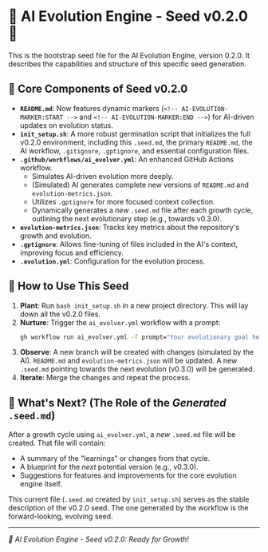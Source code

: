 # 🌱 AI Evolution Engine - Seed v0.2.0 🌱

This is the bootstrap seed file for the AI Evolution Engine, version 0.2.0.
It describes the capabilities and structure of this specific seed generation.

## 🧬 Core Components of Seed v0.2.0

- **`README.md`**: Now features dynamic markers (`<!-- AI-EVOLUTION-MARKER:START -->` and `<!-- AI-EVOLUTION-MARKER:END -->`) for AI-driven updates on evolution status.
- **`init_setup.sh`**: A more robust germination script that initializes the full v0.2.0 environment, including this `.seed.md`, the primary `README.md`, the AI workflow, `.gitignore`, `.gptignore`, and essential configuration files.
- **`.github/workflows/ai_evolver.yml`**: An enhanced GitHub Actions workflow.
    - Simulates AI-driven evolution more deeply.
    - (Simulated) AI generates complete new versions of `README.md` and `evolution-metrics.json`.
    - Utilizes `.gptignore` for more focused context collection.
    - Dynamically generates a *new* `.seed.md` file after each growth cycle, outlining the next evolutionary step (e.g., towards v0.3.0).
- **`evolution-metrics.json`**: Tracks key metrics about the repository's growth and evolution.
- **`.gptignore`**: Allows fine-tuning of files included in the AI's context, improving focus and efficiency.
- **`.evolution.yml`**: Configuration for the evolution process.

## 🚀 How to Use This Seed

1.  **Plant**: Run `bash init_setup.sh` in a new project directory. This will lay down all the v0.2.0 files.
2.  **Nurture**: Trigger the `ai_evolver.yml` workflow with a prompt:
    ```bash
    gh workflow run ai_evolver.yml -f prompt="Your evolutionary goal here"
    ```
3.  **Observe**: A new branch will be created with changes (simulated by the AI). `README.md` and `evolution-metrics.json` will be updated. A new `.seed.md` pointing towards the next evolution (v0.3.0) will be generated.
4.  **Iterate**: Merge the changes and repeat the process.

## 🌱 What's Next? (The Role of the *Generated* `.seed.md`)

After a growth cycle using `ai_evolver.yml`, a *new* `.seed.md` file will be created. That file will contain:
- A summary of the "learnings" or changes from that cycle.
- A blueprint for the *next* potential version (e.g., v0.3.0).
- Suggestions for features and improvements for the core evolution engine itself.

This current file (`.seed.md` created by `init_setup.sh`) serves as the stable description of the v0.2.0 seed. The one generated by the workflow is the forward-looking, evolving seed.

---
*🌱 AI Evolution Engine - Seed v0.2.0: Ready for Growth!*
